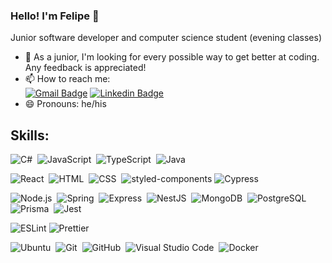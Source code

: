 ### Hello! I'm Felipe 👋

Junior software developer and computer science student (evening classes)

- 🤔 As a junior, I'm looking for every possible way to get better at coding. Any feedback is appreciated!
- 📫 How to reach me: \
   [![Gmail Badge](https://img.shields.io/badge/-Gmail-c14438?style=flat&logo=Gmail&logoColor=white&link=mailto:fycorsak@gmail.com)](mailto:fycorsak@gmail.com)
  [![Linkedin Badge](https://img.shields.io/badge/-LinkedIn-blue?style=flat&logo=Linkedin&logoColor=white&link=https://www.linkedin.com/in/felipe-sakuma-0b1125186/)](https://www.linkedin.com/in/felipe-sakuma/)
- 😄 Pronouns: he/his

## Skills:

![C#](https://img.shields.io/badge/-CSharp-black?style=flat&logo=csharp)&nbsp;
![JavaScript](https://img.shields.io/badge/-JavaScript-black?style=flat&logo=javascript)&nbsp;
![TypeScript](https://img.shields.io/badge/-TypeScript-black?style=flat&logo=typescript)&nbsp;
![Java](https://img.shields.io/badge/-Java-black?style=flat&logo=java)&nbsp;

![React](https://img.shields.io/badge/-React-black?style=flat&logo=react)&nbsp;
![HTML](https://img.shields.io/badge/-HTML-black?style=flat&logo=HTML5)&nbsp;
![CSS](https://img.shields.io/badge/-CSS-black?style=flat&logo=CSS3&logoColor=1572B6)&nbsp;
![styled-components](https://img.shields.io/badge/-styled--components-black?style=flat&logo=styled-components)
![Cypress](https://img.shields.io/badge/-Cypress-black?style=flat&logo=cypress)

![Node.js](https://img.shields.io/badge/-Node.js-black?style=flat&logo=node.js)&nbsp;
![Spring](https://img.shields.io/badge/-Spring-black?style=flat&logo=spring)&nbsp;
![Express](https://img.shields.io/badge/-Express-black?style=flat&logo=express)&nbsp;
![NestJS](https://img.shields.io/badge/-NestJS-black?style=flat&logo=nestjs&logoColor=e0234e)&nbsp;
![MongoDB](https://img.shields.io/badge/-MongoDB-black?style=flat&logo=MongoDB)&nbsp;
![PostgreSQL](https://img.shields.io/badge/-PostgreSQL-black?style=flat&logo=postgresql)&nbsp;
![Prisma](https://img.shields.io/badge/-Prisma-black?style=flat&logo=prisma)&nbsp;
![Jest](https://img.shields.io/badge/-Jest-black?style=flat&logo=jest&logoColor=C53C14)&nbsp;

![ESLint](https://img.shields.io/badge/-ESLint-black?style=flat&logo=eslint&logoColor=3e2c9a)
![Prettier](https://img.shields.io/badge/-Prettier-black?style=flat&logo=prettier)

![Ubuntu](https://img.shields.io/badge/-Ubuntu-black?style=flat&logo=ubuntu)&nbsp;
![Git](https://img.shields.io/badge/-Git-black?style=flat&logo=git)&nbsp;
![GitHub](https://img.shields.io/badge/-GitHub-black?style=flat&logo=github)&nbsp;
![Visual Studio Code](https://img.shields.io/badge/-Visual%20Studio%20Code-black?style=flat&logo=visual-studio-code&logoColor=007ACC)&nbsp;
![Docker](https://img.shields.io/badge/-Docker-black?style=flat&logo=docker)
